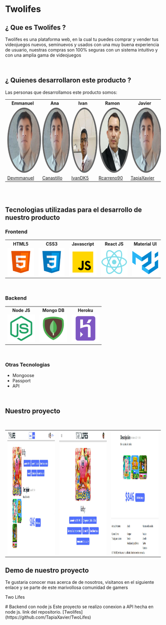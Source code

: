 
<!DOCTYPE html>
<html>
<body>    
<h1> Twolifes</h1>

<h2> ¿ Que es Twolifes ? </h2>

<p>Twolifes es una plataforma web, en la cual tu puedes comprar y vender tus videojuegos nuevos, seminuevos y usados con una muy buena experiencia de usuario, nuestras compras son 100% seguras con un sistema intuitivo y con una amplia gama de videojuegos</p>
    
<br>
    
<h2> ¿ Quienes desarrollaron este producto ? </h2>

<p>Las personas que desarrollamos este producto somos:</p>
    
<table style="width:100%">
  <tr>
    <th>Emmanuel</th>
    <th>Ana</th>
    <th>Ivan</th>
    <th>Ramon</th>
    <th>Javier</th>
  </tr>
  <tr>
    <td>
        <img src="/public/devs/emmanuel.jpg" alt="emmanuel" style="widht: 200px; height:200px; border-radius: 50%; border: 5px solid #666;">
    </td>
    <td>
        <img src="/public/devs/emmanuel.jpg" alt="emmanuel" style="widht: 200px; height:200px; border-radius: 50%; border: 5px solid #666;">
    </td>
    <td>
        <img src="/public/devs/Ivan.jpeg" alt="Ivan" style="widht: 200px; height:200px; border-radius: 50%; border: 5px solid #666;">
    </td>
    <td>
        <img src="/public/devs/Ramon.jpeg" alt="Ivan" style="widht: 200px; height:200px; border-radius: 50%; border: 5px solid #666;">
    </td>
    <td>
        <img src="/public/devs/emmanuel.jpg" alt="emmanuel" style="widht: 200px; height:200px; border-radius: 50%; border: 5px solid #666;">
    </td>
  </tr>
  <tr>  
    <td>
        <a href="https://github.com/Devmmanuel" target="_blank">Devmmanuel</a>
    </td>
    <td>
        <a href="https://github.com/canastillo" target="_blank">Canastillo</a>
    </td>
    <td>
        <a href="https://github.com/ivanDK5" target="_blank">IvanDK5</a>
    </td>
    <td>
        <a href="https://github.com/rcarreno90" target="_blank">Rcarreno90</a>
    </td>
    <td>
        <a href="https://github.com/TapiaXavier" target="_blank">TapiaXavier</a>
    </td>
  </tr>  
</table>
<br>
<br>

    
 <h2>Tecnologias utilizadas para el desarrollo de nuestro producto</h2>

<h3>Frontend</h3>
    
 <table style="width:100%">
  <tr>
    <th>HTML5</th>
    <th>CSS3</th>
    <th>Javascript</th>
    <th>React JS</th>
    <th>Material UI</th>
  </tr>
  <tr>
    <td>
        <img src="/public/tech/html5.png" style="width:90px; height:90px;">
    </td>
    <td>
        <img src="/public/tech/css.png" style="width:90px; height:90px;">
    </td>
    <td>
        <img src="/public/tech/javascript.png" style="width:90px; height:90px;">
    </td>
    <td>
        <img src="/public/tech/react.png" style="width:90px; height:90px;">
    </td>
    <td>
        <img src="/public/tech/material-ui.png" style="width:90px; height:90px;">
    </td>
  </tr>
</table>
<br>
    
<h3>Backend</h3>
    
 <table style="width:100%">
  <tr>
    <th>Node JS</th>
    <th>Mongo DB</th>
    <th>Heroku</th>
  </tr>
  <tr>
    <td>
        <img src="/public/tech/node-js.png" style="width:90px; height:90px;">
    </td>
    <td>
        <img src="/public/tech/mongo-db.png" style="width:90px; height:90px;">
    </td>
    <td>
        <img src="/public/tech/heroku.png" style="width:90px; height:90px;">
    </td>
  </tr>
</table>
<br>

<h3> Otras Tecnologias </h3>
<ul>
    <li>Mongoose</li>
    <li>Passport</li>
    <li>API</li>
</ul>
<br>

<h2> Nuestro proyecto </h2>
<br>
    
 <table style="width:100%">
  <tr>
    <td>
        <img src="/public/proyecto/1.jpeg" style="width:500px; height:400px;">
    </td>
    <td>
        <img src="/public/proyecto/2.jpeg" style="width:500px; height:400px;">
    </td>
    <td>
       <img src="/public/proyecto/3.jpeg" style="width:500px; height:400px;">
    </td>
  </tr>
</table>

<h2> Demo de nuestro proyecto </h2>

<p> Te gustaria conocer mas acerca de de nosotros, visitanos en el siguiente enlace y se parte de este marivollosa comunidad de gamers </p>

<a src="#">Two Lifes</a>

</body>
       
</html>
# Backend con node js 
  Este proyecto se realizo conexion a API hecha en node js.
  link del repositorio.
  [Twolifes](https://github.com/TapiaXavier/TwoLifes)
